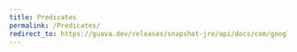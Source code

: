 ```yaml
---
title: Predicates
permalink: /Predicates/
redirect_to: https://guava.dev/releases/snapshot-jre/api/docs/com/google/common/base/Predicates.html
---
```

